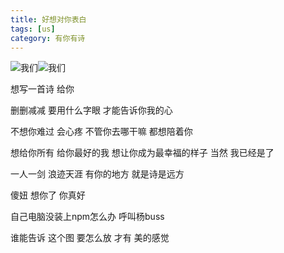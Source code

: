 ```yaml
---
title: 好想对你表白
tags: [us]
category: 有你有诗
---
```

![我们](/images/us/20161212_zhunantingzi.jpg)![我们](/images/us/20161212_zhunantingzi1.jpg)

想写一首诗
给你

删删减减
要用什么字眼
才能告诉你我的心

不想你难过
会心疼
不管你去哪干嘛
都想陪着你

想给你所有
给你最好的我
想让你成为最幸福的样子
当然
我已经是了

一人一剑
浪迹天涯
有你的地方
就是诗是远方

傻妞
想你了
你真好

自己电脑没装上npm怎么办
呼叫杨buss

谁能告诉
这个图
要怎么放
才有
美的感觉

